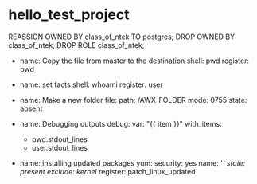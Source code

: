 # hello_test_project

REASSIGN OWNED BY  class_of_ntek TO postgres;
DROP OWNED BY class_of_ntek;
DROP ROLE class_of_ntek;

- name: Copy the file from master to the destination
  shell: pwd
  register: pwd

- name: set facts
  shell: whoami
  register: user
  
- name: Make a new folder
  file:
    path: /AWX-FOLDER
    mode: 0755
    state: absent
  
- name: Debugging outputs
  debug:
    var: "{{ item }}"
  with_items:
    - pwd.stdout_lines
    - user.stdout_lines

- name: installing updated packages
  yum:
    security: yes
    name: '*'
    state: present
    exclude: kernel*
  register: patch_linux_updated
